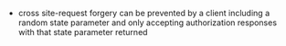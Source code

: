 - cross site-request forgery can be prevented by a client including a random state parameter and only accepting authorization responses with that state parameter returned